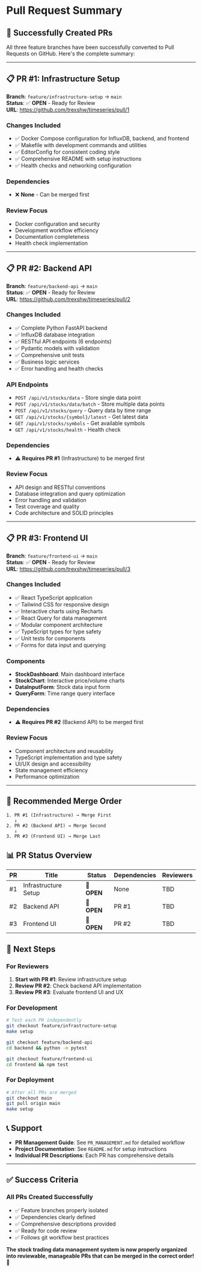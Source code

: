 # Pull Request Summary

## 🎯 Successfully Created PRs

All three feature branches have been successfully converted to Pull Requests on GitHub. Here's the complete summary:

---

## 📋 PR #1: Infrastructure Setup

**Branch**: `feature/infrastructure-setup` → `main`  
**Status**: ✅ **OPEN** - Ready for Review  
**URL**: https://github.com/trexshw/timeseries/pull/1

### **Changes Included**

- ✅ Docker Compose configuration for InfluxDB, backend, and frontend
- ✅ Makefile with development commands and utilities
- ✅ EditorConfig for consistent coding style
- ✅ Comprehensive README with setup instructions
- ✅ Health checks and networking configuration

### **Dependencies**

- ❌ **None** - Can be merged first

### **Review Focus**

- Docker configuration and security
- Development workflow efficiency
- Documentation completeness
- Health check implementation

---

## 📋 PR #2: Backend API

**Branch**: `feature/backend-api` → `main`  
**Status**: ✅ **OPEN** - Ready for Review  
**URL**: https://github.com/trexshw/timeseries/pull/2

### **Changes Included**

- ✅ Complete Python FastAPI backend
- ✅ InfluxDB database integration
- ✅ RESTful API endpoints (6 endpoints)
- ✅ Pydantic models with validation
- ✅ Comprehensive unit tests
- ✅ Business logic services
- ✅ Error handling and health checks

### **API Endpoints**

- `POST /api/v1/stocks/data` - Store single data point
- `POST /api/v1/stocks/data/batch` - Store multiple data points
- `POST /api/v1/stocks/query` - Query data by time range
- `GET /api/v1/stocks/{symbol}/latest` - Get latest data
- `GET /api/v1/stocks/symbols` - Get available symbols
- `GET /api/v1/stocks/health` - Health check

### **Dependencies**

- ⚠️ **Requires PR #1** (Infrastructure) to be merged first

### **Review Focus**

- API design and RESTful conventions
- Database integration and query optimization
- Error handling and validation
- Test coverage and quality
- Code architecture and SOLID principles

---

## 📋 PR #3: Frontend UI

**Branch**: `feature/frontend-ui` → `main`  
**Status**: ✅ **OPEN** - Ready for Review  
**URL**: https://github.com/trexshw/timeseries/pull/3

### **Changes Included**

- ✅ React TypeScript application
- ✅ Tailwind CSS for responsive design
- ✅ Interactive charts using Recharts
- ✅ React Query for data management
- ✅ Modular component architecture
- ✅ TypeScript types for type safety
- ✅ Unit tests for components
- ✅ Forms for data input and querying

### **Components**

- **StockDashboard**: Main dashboard interface
- **StockChart**: Interactive price/volume charts
- **DataInputForm**: Stock data input form
- **QueryForm**: Time range query interface

### **Dependencies**

- ⚠️ **Requires PR #2** (Backend API) to be merged first

### **Review Focus**

- Component architecture and reusability
- TypeScript implementation and type safety
- UI/UX design and accessibility
- State management efficiency
- Performance optimization

---

## 🔄 Recommended Merge Order

```
1. PR #1 (Infrastructure) → Merge First
   ↓
2. PR #2 (Backend API) → Merge Second
   ↓
3. PR #3 (Frontend UI) → Merge Last
```

## 📊 PR Status Overview

| PR  | Title                | Status      | Dependencies | Reviewers |
| --- | -------------------- | ----------- | ------------ | --------- |
| #1  | Infrastructure Setup | 🔄 **OPEN** | None         | TBD       |
| #2  | Backend API          | 🔄 **OPEN** | PR #1        | TBD       |
| #3  | Frontend UI          | 🔄 **OPEN** | PR #2        | TBD       |

## 🚀 Next Steps

### **For Reviewers**

1. **Start with PR #1**: Review infrastructure setup
2. **Review PR #2**: Check backend API implementation
3. **Review PR #3**: Evaluate frontend UI and UX

### **For Development**

```bash
# Test each PR independently
git checkout feature/infrastructure-setup
make setup

git checkout feature/backend-api
cd backend && python -m pytest

git checkout feature/frontend-ui
cd frontend && npm test
```

### **For Deployment**

```bash
# After all PRs are merged
git checkout main
git pull origin main
make setup
```

## 📞 Support

- **PR Management Guide**: See `PR_MANAGEMENT.md` for detailed workflow
- **Project Documentation**: See `README.md` for setup instructions
- **Individual PR Descriptions**: Each PR has comprehensive details

---

## ✅ Success Criteria

### **All PRs Created Successfully**

- ✅ Feature branches properly isolated
- ✅ Dependencies clearly defined
- ✅ Comprehensive descriptions provided
- ✅ Ready for code review
- ✅ Follows git workflow best practices

**The stock trading data management system is now properly organized into reviewable, manageable PRs that can be merged in the correct order!** 🎉
